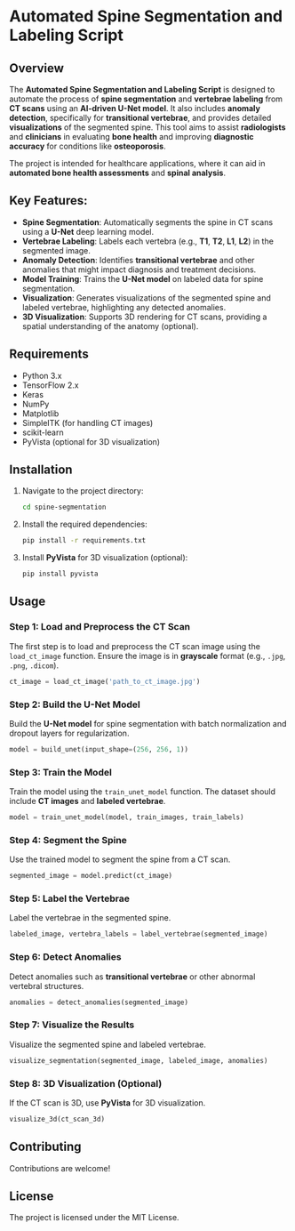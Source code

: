 
# Automated Spine Segmentation and Labeling Script

## Overview
The **Automated Spine Segmentation and Labeling Script** is designed to automate the process of **spine segmentation** and **vertebrae labeling** from **CT scans** using an **AI-driven U-Net model**. It also includes **anomaly detection**, specifically for **transitional vertebrae**, and provides detailed **visualizations** of the segmented spine. This tool aims to assist **radiologists** and **clinicians** in evaluating **bone health** and improving **diagnostic accuracy** for conditions like **osteoporosis**.

The project is intended for healthcare applications, where it can aid in **automated bone health assessments** and **spinal analysis**.

## Key Features:
- **Spine Segmentation**: Automatically segments the spine in CT scans using a **U-Net** deep learning model.
- **Vertebrae Labeling**: Labels each vertebra (e.g., **T1**, **T2**, **L1**, **L2**) in the segmented image.
- **Anomaly Detection**: Identifies **transitional vertebrae** and other anomalies that might impact diagnosis and treatment decisions.
- **Model Training**: Trains the **U-Net model** on labeled data for spine segmentation.
- **Visualization**: Generates visualizations of the segmented spine and labeled vertebrae, highlighting any detected anomalies.
- **3D Visualization**: Supports 3D rendering for CT scans, providing a spatial understanding of the anatomy (optional).
  
## Requirements
- Python 3.x
- TensorFlow 2.x
- Keras
- NumPy
- Matplotlib
- SimpleITK (for handling CT images)
- scikit-learn
- PyVista (optional for 3D visualization)

## Installation

1. Navigate to the project directory:
   ```bash
   cd spine-segmentation
   ```

2. Install the required dependencies:
   ```bash
   pip install -r requirements.txt
   ```

3. Install **PyVista** for 3D visualization (optional):
   ```bash
   pip install pyvista
   ```

## Usage

### Step 1: Load and Preprocess the CT Scan
The first step is to load and preprocess the CT scan image using the `load_ct_image` function. Ensure the image is in **grayscale** format (e.g., `.jpg`, `.png`, `.dicom`).

```python
ct_image = load_ct_image('path_to_ct_image.jpg')
```

### Step 2: Build the U-Net Model
Build the **U-Net model** for spine segmentation with batch normalization and dropout layers for regularization.

```python
model = build_unet(input_shape=(256, 256, 1))
```

### Step 3: Train the Model
Train the model using the `train_unet_model` function. The dataset should include **CT images** and **labeled vertebrae**.

```python
model = train_unet_model(model, train_images, train_labels)
```

### Step 4: Segment the Spine
Use the trained model to segment the spine from a CT scan.

```python
segmented_image = model.predict(ct_image)
```

### Step 5: Label the Vertebrae
Label the vertebrae in the segmented spine.

```python
labeled_image, vertebra_labels = label_vertebrae(segmented_image)
```

### Step 6: Detect Anomalies
Detect anomalies such as **transitional vertebrae** or other abnormal vertebral structures.

```python
anomalies = detect_anomalies(segmented_image)
```

### Step 7: Visualize the Results
Visualize the segmented spine and labeled vertebrae.

```python
visualize_segmentation(segmented_image, labeled_image, anomalies)
```

### Step 8: 3D Visualization (Optional)
If the CT scan is 3D, use **PyVista** for 3D visualization.

```python
visualize_3d(ct_scan_3d)
```

## Contributing
Contributions are welcome! 

## License
The project is licensed under the MIT License. 
